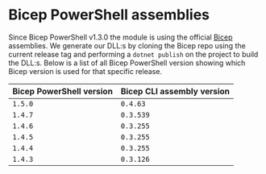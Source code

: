 # Bicep PowerShell assemblies

Since Bicep PowerShell v1.3.0 the module is using the official [Bicep](https://github.com/Azure/bicep) assemblies. We generate our DLL:s by cloning the Bicep repo using the current release tag and performing a `dotnet publish` on the project to build the DLL:s. Below is a list of all Bicep PowerShell version showing which Bicep version is used for that specific release.

Bicep PowerShell version | Bicep CLI assembly version |
--- | --- |
`1.5.0` | `0.4.63` |
`1.4.7` | `0.3.539` |
`1.4.6` | `0.3.255` |
`1.4.5` | `0.3.255` |
`1.4.4` | `0.3.255` |
`1.4.3` | `0.3.126` |